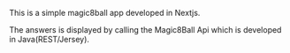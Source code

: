 
This is a simple magic8ball app developed in Nextjs.

The answers is displayed by calling the Magic8Ball Api which is developed in Java(REST/Jersey).
